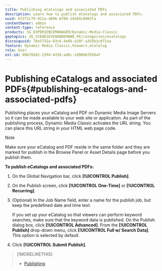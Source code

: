 ```yaml
---
title: Publishing eCatalogs and associated PDFs
description: Learn how to publish eCatalogs and associated PDFs.
uuid: 6f2f2c79-921a-4096-8f80-24e69c8983fa
contentOwner: admin
content-type: reference
products: SG_EXPERIENCEMANAGER/Dynamic-Media-Classic
geptopics: SG_SCENESEVENONDEMAND_PK/categories/ecatalogs
discoiquuid: 76e5732a-83c6-4e6b-a29f-a393b1c971aa
feature: Dynamic Media Classic,Viewers,eCatalog
role: User
exl-id: 00b70162-2394-433d-a46c-1d90667030af
---
```

# Publishing eCatalogs and associated PDFs{#publishing-ecatalogs-and-associated-pdfs}

Publishing places your eCatalog and PDF on Dynamic Media Image Servers so it can be made available to your web site or application. As part of the publishing process, Dynamic Media Classic activates the URL string. You can place this URL string in your HTML web page code.

>[!NOTE]
>
>Make sure your eCatalog and PDF reside in the same folder and they are marked for publish in the Browse Panel or Asset Details page before you publish them.

**To publish eCatalogs and associated PDFs:**

1. On the Global Navigation bar, click **[!UICONTROL Publish]**.
1. On the Publish screen, click **[!UICONTROL One-Time]** or **[!UICONTROL Recurring]**.
1. (Optional) In the Job Name field, enter a name for the publish job, but keep the predefined date and time text.

   If you set up your eCatalog so that viewers can perform keyword searches, make sure that the keyword data is published. On the Publish dialog box, click **[!UICONTROL Advanced]**. From the **[!UICONTROL Publish]** drop-down menu, click **[!UICONTROL Full w/ Search Data]**. This option is selected by default.

1. Click ****[!UICONTROL Submit Publish]****.

>[!MORELIKETHIS]
>
>* [Publishing](publishing-files.md)
